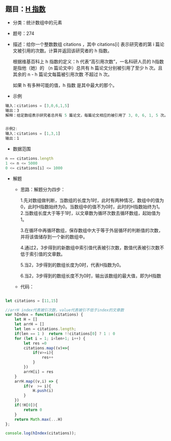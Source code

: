 ## 题目：[H 指数](https://leetcode.cn/problems/h-index/)

+ 分类：统计数组中的元素

+ 题号：274 

+ 描述：给你一个整数数组 citations ，其中 citations[i] 表示研究者的第 i 篇论文被引用的次数。计算并返回该研究者的 h 指数。

  根据维基百科上 h 指数的定义：h 代表“高引用次数”，一名科研人员的 h指数是指他（她）的 （n 篇论文中）总共有 h 篇论文分别被引用了至少 h 次。且其余的 n - h 篇论文每篇被引用次数 不超过 h 次。

  如果 h 有多种可能的值，h 指数 是其中最大的那个。

+ 示例

```js
输入：citations = [3,0,6,1,5]
输出：3 
解释：给定数组表示研究者总共有 5 篇论文，每篇论文相应的被引用了 3, 0, 6, 1, 5 次。由于研究者有 3 篇论文每篇 至少 被引用了 3 次，其余两篇论文每篇被引用 不多于 3 次，所以她的 h 指数是 3。


示例2:
输入：citations = [1,3,1]
输出：1

```

+ 数据范围

```js
n == citations.length
1 <= n <= 5000
0 <= citations[i] <= 1000
```

+ 解题

  + 思路：解题分为四步：

    1.先对数组做判断，当数组的长度为1时，此时有两种情况，数组中的值为0，此时H指数始终为0。当数组中的值不为0时，此时的H指数始终为1。2.当数组长度大于等于1时，以文章数为循环次数去循环数组，起始值为1。

    3.在循环中再循环数组，保存数组中大于等于外层循环的判断值的次数，并将该值储存到一个新的数组中。

    4.通过2，3步得到的新数组中索引值代表被引次数，数值代表被引次数不低于索引值的文章数。

    5.当2，3步得到的数组长度为0时，代表H指数为0。

    6.当2，3步得到的数组长度不为0时，输出该数组的最大值，即为H指数

  + 代码：

```js

let citations = [11,15]

//arrH index代表被引次数，value代表被引不低于index的文章数
var hIndex = function(citations) {
    let H = []
    let arrH = []
    let len = citations.length;
    if(len == 1 )  return !!citations[0] ? 1 : 0
    for (let i = 1; i<len+1; i++) {
        let res =0
        citations.map((v)=>{
            if(v>=i){
                res++
            }
        })
        arrH[i] = res
    }
    arrH.map((v,i) => {
        if(v  >= i){
            H.push(i)
        }
    })
    if(!H[0]){
        return 0
    }
    return Math.max(...H)
};

console.log(hIndex(citations));
```

